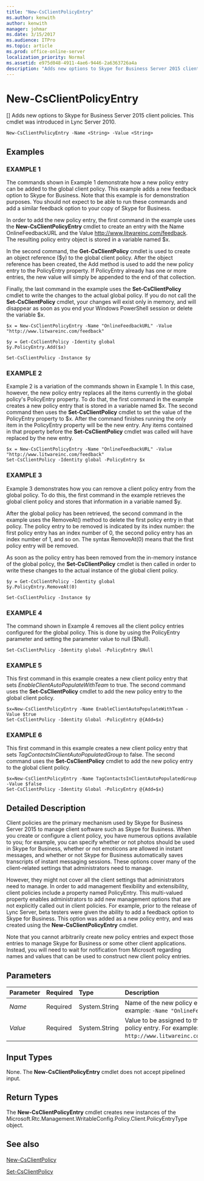 ```yaml
---
title: "New-CsClientPolicyEntry"
ms.author: kenwith
author: kenwith
manager: johmar
ms.date: 3/15/2017
ms.audience: ITPro
ms.topic: article
ms.prod: office-online-server
localization_priority: Normal
ms.assetid: e975d048-4911-4ae6-9446-2a6363726a4a
description: "Adds new options to Skype for Business Server 2015 client policies. This cmdlet was introduced in Lync Server 2010."
---
```


# New-CsClientPolicyEntry
[]
Adds new options to Skype for Business Server 2015 client policies. This cmdlet was introduced in Lync Server 2010.
  
```
New-CsClientPolicyEntry -Name <String> -Value <String>

```

## Examples

### EXAMPLE 1

The commands shown in Example 1 demonstrate how a new policy entry can be added to the global client policy. This example adds a new feedback option to Skype for Business. Note that this example is for demonstration purposes. You should not expect to be able to run these commands and add a similar feedback option to your copy of Skype for Business.
  
In order to add the new policy entry, the first command in the example uses the **New-CsClientPolicyEntry** cmdlet to create an entry with the Name OnlineFeedbackURL and the Value http://www.litwareinc.com/feedback. The resulting policy entry object is stored in a variable named $x.
  
In the second command, the **Get-CsClientPolicy** cmdlet is used to create an object reference ($y) to the global client policy. After the object reference has been created, the Add method is used to add the new policy entry to the PolicyEntry property. If PolicyEntry already has one or more entries, the new value will simply be appended to the end of that collection.
  
Finally, the last command in the example uses the **Set-CsClientPolicy** cmdlet to write the changes to the actual global policy. If you do not call the **Set-CsClientPolicy** cmdlet, your changes will exist only in memory, and will disappear as soon as you end your Windows PowerShell session or delete the variable $x.
  
```
$x = New-CsClientPolicyEntry -Name "OnlineFeedbackURL" -Value "http://www.litwareinc.com/feedback"

$y = Get-CsClientPolicy -Identity global
$y.PolicyEntry.Add($x)

Set-CsClientPolicy -Instance $y
```

### EXAMPLE 2

Example 2 is a variation of the commands shown in Example 1. In this case, however, the new policy entry replaces all the items currently in the global policy's PolicyEntry property. To do that, the first command in the example creates a new policy entry that is stored in a variable named $x. The second command then uses the **Set-CsClientPolicy** cmdlet to set the value of the PolicyEntry property to $x. After the command finishes running the only item in the PolicyEntry property will be the new entry. Any items contained in that property before the **Set-CsClientPolicy** cmdlet was called will have replaced by the new entry.
  
```
$x = New-CsClientPolicyEntry -Name "OnlineFeedbackURL" -Value "http://www.litwareinc.com/feedback"
Set-CsClientPolicy -Identity global -PolicyEntry $x
```

### EXAMPLE 3

Example 3 demonstrates how you can remove a client policy entry from the global policy. To do this, the first command in the example retrieves the global client policy and stores that information in a variable named $y.
  
After the global policy has been retrieved, the second command in the example uses the RemoveAt() method to delete the first policy entry in that policy. The policy entry to be removed is indicated by its index number: the first policy entry has an index number of 0, the second policy entry has an index number of 1, and so on. The syntax RemoveAt(0) means that the first policy entry will be removed.
  
As soon as the policy entry has been removed from the in-memory instance of the global policy, the **Set-CsClientPolicy** cmdlet is then called in order to write these changes to the actual instance of the global client policy.
  
```
$y = Get-CsClientPolicy -Identity global
$y.PolicyEntry.RemoveAt(0)

Set-CsClientPolicy -Instance $y 

```

### EXAMPLE 4

The command shown in Example 4 removes all the client policy entries configured for the global policy. This is done by using the PolicyEntry parameter and setting the parameter value to null ($Null).
  
```
Set-CsClientPolicy -Identity global -PolicyEntry $Null
```

### EXAMPLE 5

This first command in this example creates a new client policy entry that sets  _EnableClientAutoPopulateWithTeam_ to true. The second command uses the **Set-CsClientPolicy** cmdlet to add the new policy entry to the global client policy.
  
```
$x=New-CsClientPolicyEntry -Name EnableClientAutoPopulateWithTeam -Value $true
Set-CsClientPolicy -Identity Global -PolicyEntry @{Add=$x}

```

### EXAMPLE 6

This first command in this example creates a new client policy entry that sets  _TagContactsInClientAutoPopulatedGroup_ to false. The second command uses the **Set-CsClientPolicy** cmdlet to add the new policy entry to the global client policy.
  
```
$x=New-CsClientPolicyEntry -Name TagContactsInClientAutoPopulatedGroup -Value $false
Set-CsClientPolicy -Identity Global -PolicyEntry @{Add=$x}

```

## Detailed Description

Client policies are the primary mechanism used by Skype for Business Server 2015 to manage client software such as Skype for Business. When you create or configure a client policy, you have numerous options available to you; for example, you can specify whether or not photos should be used in Skype for Business, whether or not emoticons are allowed in instant messages, and whether or not Skype for Business automatically saves transcripts of instant messaging sessions. These options cover many of the client-related settings that administrators need to manage.
  
However, they might not cover all the client settings that administrators need to manage. In order to add management flexibility and extensibility, client policies include a property named PolicyEntry. This multi-valued property enables administrators to add new management options that are not explicitly called out in client policies. For example, prior to the release of Lync Server, beta testers were given the ability to add a feedback option to Skype for Business. This option was added as a new policy entry, and was created using the **New-CsClientPolicyEntry** cmdlet.
  
Note that you cannot arbitrarily create new policy entries and expect those entries to manage Skype for Business or some other client applications. Instead, you will need to wait for notification from Microsoft regarding names and values that can be used to construct new client policy entries. 
  
## Parameters

|**Parameter**|**Required**|**Type**|**Description**|
|:-----|:-----|:-----|:-----|
| _Name_ <br/> |Required  <br/> |System.String  <br/> |Name of the new policy entry. For example:  `-Name "OnlineFeedbackURL"`.  <br/> |
| _Value_ <br/> |Required  <br/> |System.String  <br/> |Value to be assigned to the new policy entry. For example:  `-Value http://www.litwareinc.com/feedback`.  <br/> |
   
## Input Types

None. The **New-CsClientPolicyEntry** cmdlet does not accept pipelined input.
  
## Return Types

The **New-CsClientPolicyEntry** cmdlet creates new instances of the Microsoft.Rtc.Management.WritableConfig.Policy.Client.PolicyEntryType object.
  
## See also

#### 

[New-CsClientPolicy](new-csclientpolicy.md)
  
[Set-CsClientPolicy](set-csclientpolicy.md)

